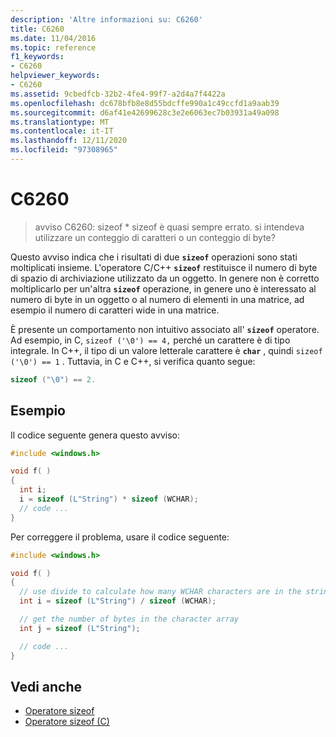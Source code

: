 ```yaml
---
description: 'Altre informazioni su: C6260'
title: C6260
ms.date: 11/04/2016
ms.topic: reference
f1_keywords:
- C6260
helpviewer_keywords:
- C6260
ms.assetid: 9cbedfcb-32b2-4fe4-99f7-a2d4a7f4422a
ms.openlocfilehash: dc678bfb8e8d55bdcffe990a1c49ccfd1a9aab39
ms.sourcegitcommit: d6af41e42699628c3e2e6063ec7b03931a49a098
ms.translationtype: MT
ms.contentlocale: it-IT
ms.lasthandoff: 12/11/2020
ms.locfileid: "97308965"
---
```

# <a name="c6260"></a>C6260

> avviso C6260: sizeof * sizeof è quasi sempre errato. si intendeva utilizzare un conteggio di caratteri o un conteggio di byte?

Questo avviso indica che i risultati di due **`sizeof`** operazioni sono stati moltiplicati insieme. L'operatore C/C++ **`sizeof`** restituisce il numero di byte di spazio di archiviazione utilizzato da un oggetto. In genere non è corretto moltiplicarlo per un'altra **`sizeof`** operazione, in genere uno è interessato al numero di byte in un oggetto o al numero di elementi in una matrice, ad esempio il numero di caratteri wide in una matrice.

È presente un comportamento non intuitivo associato all' **`sizeof`** operatore. Ad esempio, in C, `sizeof ('\0') == 4,` perché un carattere è di tipo integrale. In C++, il tipo di un valore letterale carattere è **`char`** , quindi `sizeof ('\0') == 1` . Tuttavia, in C e C++, si verifica quanto segue:

```cpp
sizeof ("\0") == 2.
```

## <a name="example"></a>Esempio

Il codice seguente genera questo avviso:

```cpp
#include <windows.h>

void f( )
{
  int i;
  i = sizeof (L"String") * sizeof (WCHAR);
  // code ...
}
```

Per correggere il problema, usare il codice seguente:

```cpp
#include <windows.h>

void f( )
{
  // use divide to calculate how many WCHAR characters are in the string
  int i = sizeof (L"String") / sizeof (WCHAR);

  // get the number of bytes in the character array
  int j = sizeof (L"String");

  // code ...
}
```

## <a name="see-also"></a>Vedi anche

- [Operatore sizeof](../cpp/sizeof-operator.md)
- [Operatore sizeof (C)](../c-language/sizeof-operator-c.md)
